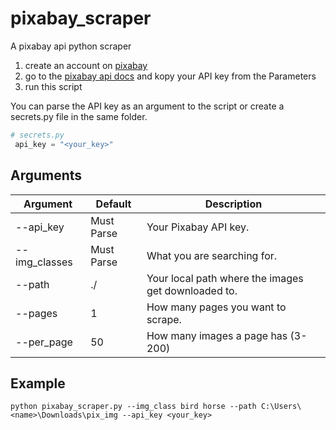 # pixabay_scraper
A pixabay api python scraper

 1. create an account on [pixabay](https://pixabay.com)
 2. go to the [pixabay api docs](https://pixabay.com/api/docs/) and kopy your API key from the Parameters
 3. run this script

 You can parse the API key as an argument to the script or create a secrets.py file in the same folder.

```python
# secrets.py
 api_key = "<your_key>"
 ```

## Arguments
Argument | Default | Description
-|-|-
--api_key | Must Parse | Your Pixabay API key.
--img_classes | Must Parse | What you are searching for.
--path | ./ |  Your local path where the images get downloaded to.
--pages | 1 | How many pages you want to scrape.
--per_page | 50 | How many images a page has (3-200)

## Example

 `python pixabay_scraper.py --img_class bird horse --path C:\Users\<name>\Downloads\pix_img --api_key <your_key>`
